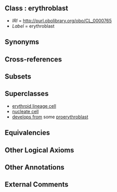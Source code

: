 
## Class : erythroblast

 * *IRI* = http://purl.obolibrary.org/obo/CL_0000765
 * *Label* = erythroblast

## Synonyms


## Cross-references


## Subsets


## Superclasses

 * [erythroid lineage cell](../../CL/64/CL_0000764.md)
 * [nucleate cell](../../CL/42/CL_0002242.md)
 * [develops from](../../RO/02/RO_0002202.md) some [proerythroblast](../../CL/47/CL_0000547.md)

## Equivalencies


## Other Logical Axioms


## Other Annotations


## External Comments

